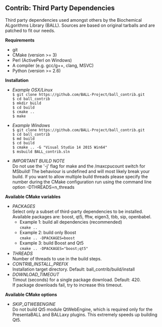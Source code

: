 ## Contrib: Third Party Dependencies

Third party dependencies used amongst others by the Biochemical ALgorithms Library (BALL). 
Sources are based on original tarballs and are patched to fit our needs.

**Requirements**  
- git 
- CMake (version >= 3)
- Perl (ActivePerl on Windows)
- A compiler (e.g. gcc/g++, clang, MSVC) 
- Python (version >= 2.6)

**Installation**  
- *Example OSX/Linux*  
  `$ git clone https://github.com/BALL-Project/ball_contrib.git`   
  `$ cd ball_contrib`  
  `$ mkdir build`  
  `$ cd build`  
  `$ cmake ..`  
  `$ make`  
 
- *Example Windows*  
  `$ git clone https://github.com/BALL-Project/ball_contrib.git`   
  `$ cd ball_contrib`  
  `$ md build`  
  `$ cd build`  
  `$ cmake .. -G "Visual Studio 14 2015 Win64"`  
  `$ msbuild BALL_contrib.sln`  

- *IMPORTANT BUILD NOTE*  
Do not use the '-j' flag for make and the /maxcpucount switch for MSbuild!
The behaviour is undefined and will most likely break your build.
If you want to allow multiple build threads please specify the number during the
CMake configuration run using the command line option -DTHREADS=n_threads  

**Available CMake variables**  
 - *PACKAGES*  
   Select only a subset of third-party dependencies to be installed.  
   Available packages are: boost, qt5, fftw, eigen3, tbb, sip, openbabel.
   * Example 1: build all dependencies (recommended)  
     `cmake ..`
   * Example 2: build only Boost  
     `cmake .. -DPACKAGES=boost`  
   * Example 3: build Boost and Qt5  
     `cmake .. -DPACKAGES="boost;qt5"`  
 - *THREADS*   
   Number of threads to use in the build steps.  
 - *CONTRIB_INSTALL_PREFIX*  
   Installation target directory. Default: ball_contrib/build/install  
 - *DOWNLOAD_TIMEOUT*  
   Timout (seconds) for a single package download. Default: 420.  
   If package downloads fail, try to increase this timeout.  
   
**Available CMake options**  
 - *SKIP_QTWEBENGINE*  
   Do not build Qt5 module QtWebEngine, which is required only for the PresentaBALL and BALLaxy plugins. This extremely speeds up building Qt5.
